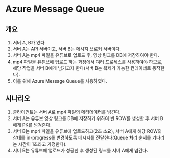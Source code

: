 # Azure Message Queue

## 개요

1. 서버 A, B가 있다.
2. 서버 A는 API 서버이고, 서버 B는 메시지 브로커 서버이다.
3. 서버 A는 mp4 파일을 유튜브로 업로드 후, 영상 링크를 DB에 저장하여야 한다.
4. mp4 파일을 유튜브에 업로드 하는 과정에서 여러 프로세스를 사용하여야 하므로, 해당 작업을 서버 B에게 넘기고자 한다(서버 B는 복제가 가능한 컨테이너로 동작한다).
5. 이를 위해 Azure Message Queue를 사용하였다.

## 시나리오

1. 클라이언트는 서버 A로 mp4 파일의 메타데이터를 넘긴다.
2. 서버 A는 유튜브 영상 링크를 DB에 저장하기 위하여 빈 ROW를 생성한 후 서버 B에게 PK를 넘겨준다.
3. 서버 B는 mp4 파일을 유튜브에 업로드하고(2초 소요), 서버 A에게 해당 ROW의 상태를 in-progress롤 변경하도록 메시지를 전달한다(Queue 처리 순서를 기다리는 시간이 1초라고 가정한다).
4. 서버 B는 유튜브에 업로드가 성공한 후 생성된 링크를 서버 A에게 넘긴다.
